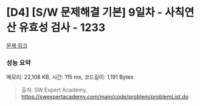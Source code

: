 # [D4] [S/W 문제해결 기본] 9일차 - 사칙연산 유효성 검사 - 1233 

[문제 링크](https://swexpertacademy.com/main/code/problem/problemDetail.do?contestProbId=AV141176AIwCFAYD) 

### 성능 요약

메모리: 22,108 KB, 시간: 115 ms, 코드길이: 1,191 Bytes



> 출처: SW Expert Academy, https://swexpertacademy.com/main/code/problem/problemList.do